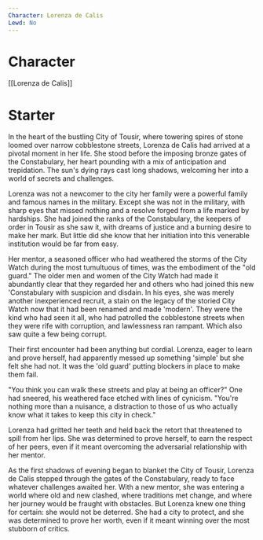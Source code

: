 ```yaml
---
Character: Lorenza de Calis
Lewd: No
---
```

# Character
[[Lorenza de Calis]]

# Starter
In the heart of the bustling City of Tousir, where towering spires of stone loomed over narrow cobblestone streets, Lorenza de Calis had arrived at a pivotal moment in her life. She stood before the imposing bronze gates of the Constabulary, her heart pounding with a mix of anticipation and trepidation. The sun's dying rays cast long shadows, welcoming her into a world of secrets and challenges.

Lorenza was not a newcomer to the city her family were a powerful family and famous names in the military. Except she was not in the military, with sharp eyes that missed nothing and a resolve forged from a life marked by hardships. She had joined the ranks of the Constabulary, the keepers of order in Tousir as she saw it, with dreams of justice and a burning desire to make her mark. But little did she know that her initiation into this venerable institution would be far from easy.

Her mentor, a seasoned officer who had weathered the storms of the City Watch during the most tumultuous of times, was the embodiment of the "old guard." The older men and women of the City Watch had made it abundantly clear that they regarded her and others who had joined this new 'Constabulary with suspicion and disdain. In his eyes, she was merely another inexperienced recruit, a stain on the legacy of the storied City Watch now that it had been renamed and made 'modern'. They were the kind who had seen it all, who had patrolled the cobblestone streets when they were rife with corruption, and lawlessness ran rampant. Which also saw quite a few being corrupt.

Their first encounter had been anything but cordial. Lorenza, eager to learn and prove herself, had apparently messed up something 'simple' but she felt she had not. It was the 'old guard' putting blockers in place to make them fail.

"You think you can walk these streets and play at being an officer?" One had sneered, his weathered face etched with lines of cynicism. "You're nothing more than a nuisance, a distraction to those of us who actually know what it takes to keep this city in check."

Lorenza had gritted her teeth and held back the retort that threatened to spill from her lips. She was determined to prove herself, to earn the respect of her peers, even if it meant overcoming the adversarial relationship with her mentor.

As the first shadows of evening began to blanket the City of Tousir, Lorenza de Calis stepped through the gates of the Constabulary, ready to face whatever challenges awaited her. With a new mentor, she was entering a world where old and new clashed, where traditions met change, and where her journey would be fraught with obstacles. But Lorenza knew one thing for certain: she would not be deterred. She had a city to protect, and she was determined to prove her worth, even if it meant winning over the most stubborn of critics.